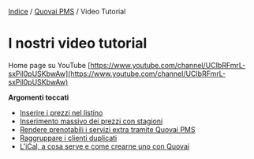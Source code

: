 

[Indice](index.md) / [Quovai PMS](quovai-pms-it.md) / Video Tutorial 

# I nostri video tutorial
  
Home page su YouTube
[https://www.youtube.com/channel/UCIbRFmrL-sxPil0pUSKbwAw](https://www.youtube.com/channel/UCIbRFmrL-sxPil0pUSKbwAw)
  
  **Argomenti toccati**
  
 - [Inserire i prezzi nel listino](https://www.youtube.com/watch?v=NmDCiSjCJ_8)
 - [Inserimento massivo dei prezzi con stagioni](https://www.youtube.com/channel/UCIbRFmrL-sxPil0pUSKbwAw/featured)
 - [Rendere prenotabili i servizi extra tramite Quovai PMS](https://www.youtube.com/watch?v=WoaVH7Ps69o) 
 - [Raggruppare i clienti duplicati](https://www.youtube.com/watch?v=V29i4BYZBK8)
 - [L'iCal, a cosa serve e come crearne uno con Quovai](https://www.youtube.com/watch?v=NxLciNKSyNE)